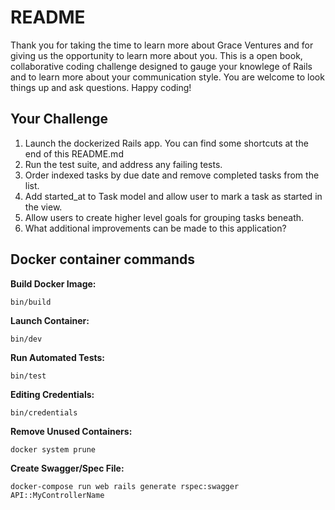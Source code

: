 # README

Thank you for taking the time to learn more about Grace Ventures and for giving us the opportunity to learn more about you.
This is a open book, collaborative coding challenge designed to gauge your knowlege of Rails and to learn more about your communication style. You are welcome to look things up and ask questions. Happy coding!

## Your Challenge
1. Launch the dockerized Rails app. You can find some shortcuts at the end of this README.md
2. Run the test suite, and address any failing tests.
3. Order indexed tasks by due date and remove completed tasks from the list.
4. Add started_at to Task model and allow user to mark a task as started in the view.
5. Allow users to create higher level goals for grouping tasks beneath.
6. What additional improvements can be made to this application?

## Docker container commands

**Build Docker Image:** 
```
bin/build
```

**Launch Container:** 
```
bin/dev
```

**Run Automated Tests:** 
```
bin/test
```

**Editing Credentials:** 
```
bin/credentials
```

**Remove Unused Containers:** 
```
docker system prune
```

**Create Swagger/Spec File:** 
```
docker-compose run web rails generate rspec:swagger API::MyControllerName
```